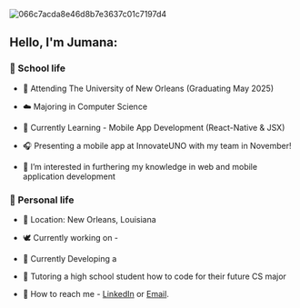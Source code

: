 ![066c7acda8e46d8b7e3637c01c7197d4](https://github.com/JumanaCS/JumanaCS/assets/148403239/420ac19e-915b-44ef-843f-0c17450ddbb7)

## Hello, I'm Jumana:

### 🤍 School life 


- 🐚 Attending The University of New Orleans (Graduating May 2025)
- ☁️ Majoring in Computer Science 
- 🧸 Currently Learning - Mobile App Development (React-Native & JSX) 
- 🎧 Presenting a mobile app at InnovateUNO with my team in November! 

- 🍦 I’m interested in furthering my knowledge in web and mobile application development


 ### 🤎 Personal life


- 🥥 Location: New Orleans, Louisiana 
- 🕊️ Currently working on - 
- 🫧 Currently Developing a  
- 🥛 Tutoring a high school student how to code for their future CS major 

- 💼 How to reach me - [LinkedIn](https://www.linkedin.com/in/jumana-sul) or [Email](jumana.suleiman.cs@gmail.com).
